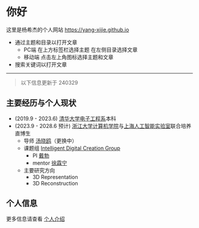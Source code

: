 # 你好

这里是杨希杰的个人网站 <https://yang-xijie.github.io>

- 通过主题和目录以打开文章
    - PC端 在上方标签栏选择主题 在左侧目录选择文章
    - 移动端 点击左上角图标选择主题和文章
- 搜索关键词以打开文章

---

> 以下信息更新于 240329

## 主要经历与个人现状

- (2019.9 - 2023.6) [清华大学电子工程系](https://www.ee.tsinghua.edu.cn)本科
- (2023.9 - 2028.6 预计) [浙江大学计算机学院](http://www.cs.zju.edu.cn/csen/)与[上海人工智能实验室](https://www.shlab.org.cn)联合培养直博生
    - 导师 [汤晓鸥](https://baike.baidu.com/item/汤晓鸥)（更换中）
    - 课题组 [Intelligent Digital Creation Group](https://idc-sh.github.io)
        - PI [戴勃](http://daibo.info)
        - mentor [徐霖宁](https://eveneveno.github.io/lnxu/)
    - 主要研究方向
        - 3D Representation
        - 3D Reconstruction

## 个人信息

更多信息请查看 [个人介绍](./ME/introduction.md)

